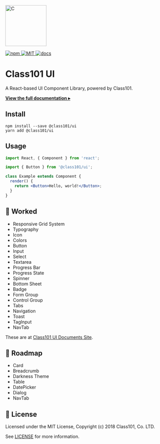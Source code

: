 <p><a href="https://class101-ui.netlify.com" target="_blank" rel="noopener noreferrer"><img width="128" src="https://s3.ap-northeast-2.amazonaws.com/class101-ui/images/logo-class101.png" alt="C"></a></p>

<p>
  <a href="https://www.npmjs.com/package/class101-ui">
    <img
      src="https://img.shields.io/npm/v/class101-ui.svg"
      alt="npm"
    >
  </a>
  <a href="https://github.com/pedaling/class101-ui/blob/master/LICENSE">
    <img
      src="https://img.shields.io/github/license/mashape/apistatus.svg"
      alt="MIT"
    >
  </a>
  <a href="https://class101-ui.netlify.com">
    <img
      src="https://img.shields.io/readthedocs/pip.svg"
      alt="docs"
    >
  </a>
</p>

# Class101 UI

A React-based UI Component Library, powered by Class101.

[**View the full documentation ▸**](https://class101-ui.netlify.com)

## Install

```console
npm install --save @class101/ui
yarn add @class101/ui
```

## Usage

```jsx
import React, { Component } from 'react';

import { Button } from '@class101/ui';

class Example extends Component {
  render() {
    return <Button>Hello, world!</Button>;
  }
}
```

## 🎉 Worked

- Responsive Grid System
- Typography
- Icon
- Colors
- Button
- Input
- Select
- Textarea
- Progress Bar
- Progress State
- Spinner
- Bottom Sheet
- Badge
- Form Group
- Control Group
- Tabs
- Navigation
- Toast
- TagInput
- NavTab

These are at [Class101 UI Documents Site](https://class101-ui.netlify.com).

## 🚀 Roadmap

- Card
- Breadcrumb
- Darkness Theme
- Table
- DatePicker
- Dialog
- NavTab

## 📝 License

Licensed under the MIT License, Copyright (c) 2018 Class101, Co. LTD.

See [LICENSE](https://github.com/pedaling/class101-ui/blob/master/LICENSE) for more information.

